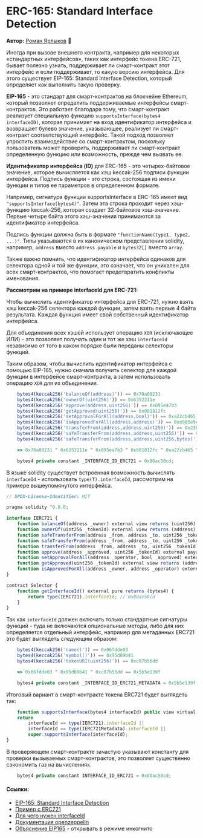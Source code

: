 # ERC-165: Standard Interface Detection

**Автор:** [Роман Ярлыков](https://github.com/rlkvrv) 🧐

Иногда при вызове внешнего контракта, например для некоторых «стандартных интерфейсов», таких как интерфейс токена ERC-721, бывает полезно узнать, поддерживает ли смарт-контракт этот интерфейс и если поддерживает, то какую версию интерфейса. Для этого существует EIP-165: Standard Interface Detection, который определяет как выполнить такую проверку.

**EIP-165** - это стандарт для смарт-контрактов на блокчейне Ethereum, который позволяет определить поддерживаемые интерфейсы смарт-контрактов. Это работает благодаря тому, что смарт-контракт реализует специальную функцию `supportsInterface(bytes4 interfaceID)`, которая принимает на вход  идентификатор интерфейса и возвращает булево значение, указывающее, реализует ли смарт-контракт соответствующий интерфейс. Такой подход позволяет упростить взаимодействие со смарт-контрактом, поскольку пользователь может проверить, поддерживает ли смарт-контракт определенную функцию или возможность, прежде чем вызвать ее.

**Идентификатор интерфейса (ID)** для ERC-165 - это четырех-байтовое значение, которое вычисляется как хэш keccak-256 подписи функции интерфейса. Подпись функции - это строка, состоящая из имени функции и типов ее параметров в определенном формате.

Например, сигнатура функции supportsInterface в ERC-165 имеет вид `"supportsInterface(bytes4)"`. Затем эта строка проходит через хэш-функцию keccak-256, которая создает 32-байтовое хэш-значение. Первые четыре байта этого хэш-значения принимаются за идентификатор интерфейса.

Подпись функции должна быть в формате `"functionName(type1, type2, ...)"`. Типы указываются в их каноническом представлении solidity, например, `address` вместо `address payable` и `bytes32[]` вместо `array`.

Также важно помнить, что идентификатор интерфейса одинаков для селектора одной и той же функции, это означает, что он уникален для всех смарт-контрактов, что помогает предотвратить конфликты именования.

**Рассмотрим на примере interfaceId для ERC-721:**

Чтобы вычислить идентификатор интерфейса для ERC-721, нужно взять хэш keccak-256 селектора каждой функции, затем взять первые 4 байта результата. Каждая функция имеет свой собственный идентификатор интерфейса.

Для объединения всех хэшей использует операцию `XOR` (исключающее ИЛИ) - это позволяет получать один и тот же хэш `interfaceId` независимо от того в каком порядке были переданы селекторы функций.

Таким образом, чтобы вычислить идентификатор интерфейса с помощью EIP-165, нужно сначала получить селектор для каждой функции в интерфейсе смарт-контракта, а затем использовать операцию `XOR` для их объединения.

```js
    bytes4(keccak256('balanceOf(address)')) == 0x70a08231
    bytes4(keccak256('ownerOf(uint256)')) == 0x6352211e
    bytes4(keccak256('approve(address,uint256)')) == 0x095ea7b3
    bytes4(keccak256('getApproved(uint256)')) == 0x081812fc
    bytes4(keccak256('setApprovalForAll(address,bool)')) == 0xa22cb465
    bytes4(keccak256('isApprovedForAll(address,address)')) == 0xe985e9c5
    bytes4(keccak256('transferFrom(address,address,uint256)')) == 0x23b872dd
    bytes4(keccak256('safeTransferFrom(address,address,uint256)')) == 0x42842e0e
    bytes4(keccak256('safeTransferFrom(address,address,uint256,bytes)')) == 0xb88d4fde

    => 0x70a08231 ^ 0x6352211e ^ 0x095ea7b3 ^ 0x081812fc ^ 0xa22cb465 ^ 0xe985e9c ^ 0x23b872dd ^ 0x42842e0e ^ 0xb88d4fde == 0x80ac58cd

    bytes4 private constant _INTERFACE_ID_ERC721 = 0x80ac58cd;
```

В языке solidity существует встроенная возможность вычислять `interfaceId` - использовать `type(T).interfaceId`, рассмотрим на примере вышеупомянутого интерфейса.

```js
// SPDX-License-Identifier: MIT

pragma solidity ^0.8.0;

interface IERC721 {
	function balanceOf(address _owner) external view returns (uint256);
	function ownerOf(uint256 _tokenId) external view returns (address);
	function safeTransferFrom(address _from, address _to, uint256 _tokenId, bytes memory data) external payable;
	function safeTransferFrom(address _from, address _to, uint256 _tokenId) external payable;
	function transferFrom(address _from, address _to, uint256 _tokenId) external payable;
	function approve(address _approved, uint256 _tokenId) external payable;
	function setApprovalForAll(address _operator, bool _approved) external;
	function getApproved(uint256 _tokenId) external view returns (address);
	function isApprovedForAll(address _owner, address _operator) external view returns (bool);
}

contract Selector {
	function getInterfaceId() external pure returns (bytes4) {
		return type(IERC721).interfaceId; // 0x80ac58cd
	}
}
```

Так как `interfaceId` должен включать только стандартные сигнатуры функций - туда не включаются опциональные методы, либо для них определяется отдельный интерфейс, например для метаданных ERC721 это будет выглядеть следующим образом:

```js
    bytes4(keccak256('name()')) == 0x06fdde03
    bytes4(keccak256('symbol()')) == 0x95d89b41
    bytes4(keccak256('tokenURI(uint256)')) == 0xc87b56dd

    => 0x06fdde03 ^ 0x95d89b41 ^ 0xc87b56dd == 0x5b5e139f

    bytes4 private constant _INTERFACE_ID_ERC721_METADATA = 0x5b5e139f;
```

Итоговый вариант в смарт-контракте токена ERC721 будет выглядеть так:

```js
	function supportsInterface(bytes4 interfaceId) public view virtual override(ERC165, IERC165) returns (bool) {
	return
		interfaceId == type(IERC721).interfaceId ||
		interfaceId == type(IERC721Metadata).interfaceId ||
		super.supportsInterface(interfaceId);
}
```

В проверяющем смарт-контракте зачастую указывают константу для проверки вызываемых смарт-контрактов, это позволяет существенно сэкономить газ на вычислениях.

```js
	bytes4 private constant INTERFACE_ID_ERC721 = 0x80ac58cd;
```

#### Ссылки:
- [EIP-165: Standard Interface Detection](https://eips.ethereum.org/EIPS/eip-165)
- [Пример с ERC721](https://ethereum.stackexchange.com/questions/82822/obtaining-erc721-interface-ids)
- [Для чего нужен interfaceId](https://ethereum.stackexchange.com/questions/71560/erc721-interface-id-registration)
- [Документация openzeppelin](https://docs.openzeppelin.com/contracts/4.x/api/utils#introspection)
- [Объяснение EIP165](https://medium.com/@chiqing/ethereum-standard-erc165-explained-63b54ca0d273) - открывать в режиме инкогнито